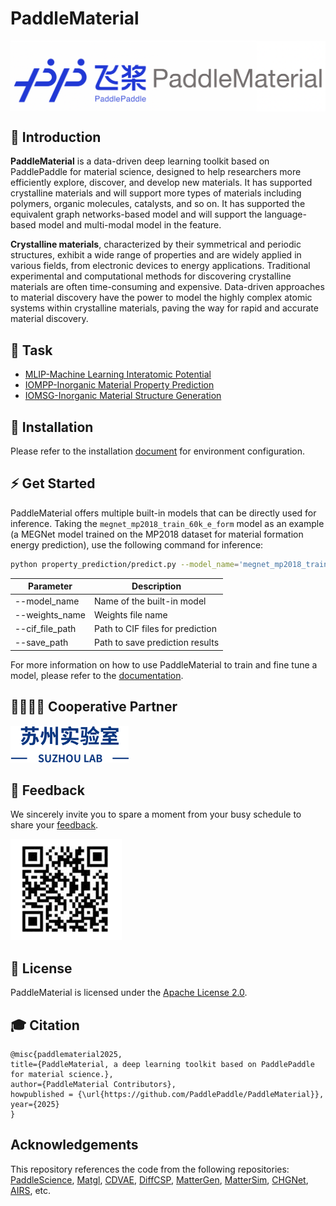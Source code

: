 # PaddleMaterial

<p align="center">
 <img src="docs/logo.png" align="middle" width = "600"/>
<p align="center">

## 🚀 Introduction

**PaddleMaterial** is a data-driven deep learning toolkit based on PaddlePaddle for material science, designed to help researchers more efficiently explore, discover, and develop new materials. It has supported crystalline materials and will support more types of materials including polymers, organic molecules, catalysts, and so on. It has supported the equivalent graph networks-based model and will support the language-based model and multi-modal model in the feature.

**Crystalline materials**, characterized by their symmetrical and periodic structures, exhibit a wide range of properties and are widely applied in various fields, from electronic devices to energy applications. Traditional experimental and computational methods for discovering crystalline materials are often time-consuming and expensive. Data-driven approaches to material discovery have the power to model the highly complex atomic systems within crystalline materials, paving the way for rapid and accurate material discovery.


## 📑 Task
- [MLIP-Machine Learning Interatomic Potential](interatomic_potentials/README.md)
- [IOMPP-Inorganic Material Property Prediction](property_prediction/README.md)
- [IOMSG-Inorganic Material Structure Generation](structure_generation/README.md)

## 🔧 Installation

Please refer to the installation [document](Install.md) for environment configuration.


## ⚡ Get Started

PaddleMaterial offers multiple built-in models that can be directly used for inference. Taking the `megnet_mp2018_train_60k_e_form` model as an example (a MEGNet model trained on the MP2018 dataset for material formation energy prediction), use the following command for inference:
```bash
python property_prediction/predict.py --model_name='megnet_mp2018_train_60k_e_form' --weights_name='best.pdparams' --cif_file_path='./property_prediction/example_data/cifs/' --save_path='result.csv'
```

<table>
    <thead>
        <tr>
            <th>Parameter</th>
            <th>Description</th>
        </tr>
    </thead>
    <tbody>
        <tr>
            <td>--model_name</td>
            <td>Name of the built-in model</td>
        </tr>
        <tr>
            <td>--weights_name</td>
            <td>Weights file name</td>
        </tr>
        <tr>
            <td>--cif_file_path</td>
            <td>Path to CIF files for prediction</td>
        </tr>
        <tr>
            <td>--save_path</td>
            <td>Path to save prediction results</td>
        </tr>
    </tbody>
</table>

For more information on how to use PaddleMaterial to train and fine tune a model, please refer to the [documentation](get_started.md).


## 👩‍👩‍👧‍👦 Cooperative Partner
![SuZhouLab](docs/suzhoulab.png)

## 🔄 Feedback

We sincerely invite you to spare a moment from your busy schedule to share your [feedback](https://paddle.wjx.cn/vm/rXyQwB2.aspx#).

![feedback](docs/feedback.png)


## 📜 License

PaddleMaterial is licensed under the [Apache License 2.0](LICENSE).


## 🎓 Citation


    @misc{paddlematerial2025,
    title={PaddleMaterial, a deep learning toolkit based on PaddlePaddle for material science.},
    author={PaddleMaterial Contributors},
    howpublished = {\url{https://github.com/PaddlePaddle/PaddleMaterial}},
    year={2025}
    }


## Acknowledgements

This repository references the code from the following repositories:
[PaddleScience](https://github.com/PaddlePaddle/PaddleScience),
[Matgl](https://github.com/materialsvirtuallab/matgl),
[CDVAE](https://github.com/txie-93/cdvae),
[DiffCSP](https://github.com/jiaor17/DiffCSP),
[MatterGen](https://github.com/microsoft/mattergen),
[MatterSim](https://github.com/microsoft/mattersim),
[CHGNet](https://github.com/CederGroupHub/chgnet),
[AIRS](https://github.com/divelab/AIRS),
etc.
